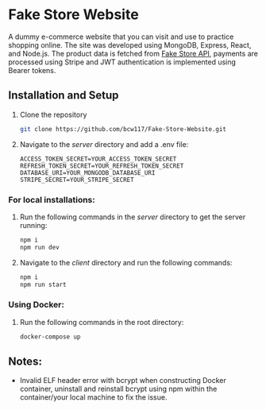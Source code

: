 # Fake Store Website 
A dummy e-commerce website that you can visit and use to practice shopping online. 
The site was developed using MongoDB, Express, React, and Node.js. The product data is fetched from [Fake Store API](https://fakestoreapi.com/), payments are processed using Stripe and JWT authentication is implemented using Bearer tokens. 

## Installation and Setup
1. Clone the repository
   ``` bash
   git clone https://github.com/bcw117/Fake-Store-Website.git
   ```
2. Navigate to the *server* directory and add a .env file:
   ``` env
   ACCESS_TOKEN_SECRET=YOUR_ACCESS_TOKEN_SECRET
   REFRESH_TOKEN_SECRET=YOUR_REFRESH_TOKEN_SECRET
   DATABASE_URI=YOUR_MONGODB_DATABASE_URI
   STRIPE_SECRET=YOUR_STRIPE_SECRET
   ```
### For local installations:
1. Run the following commands in the *server* directory to get the server running:
   ``` bash
   npm i
   npm run dev
   ```
2. Navigate to the *client* directory and run the following commands:
   ``` bash
   npm i
   npm run start
   ```
### Using Docker:
1. Run the following commands in the root directory:
   ``` bash
   docker-compose up
   ```

## Notes:
- Invalid ELF header error with bcrypt when constructing Docker container, uninstall and reinstall bcrypt using npm within the container/your local machine to fix the issue.


   

